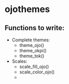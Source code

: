 # ojothemes

## Functions to write:

* Complete themes:
  * theme_ojo()
  * theme_okpi()
  * theme_tok()
* Scales:
  * scale_fill_ojo()
  * scale_color_ojo()
  * 
